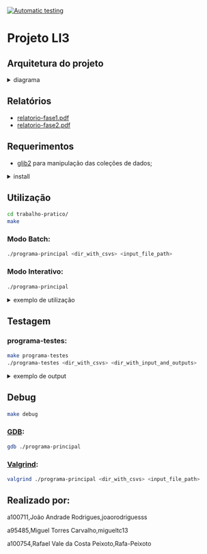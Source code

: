 [![Automatic testing](https://github.com/dium-li3/grupo-96/actions/workflows/auto_testing.yml/badge.svg)](https://github.com/dium-li3/grupo-96/actions/workflows/auto_testing.yml)

# Projeto LI3

<!--
<details>
<summary><b>TODO list</b></summary>

<br>


- [ ] Queries 
  - [ ] Q2, Q3
    - [ ] sort **active** users/drivers only
  - [x] Q7
    - [x] added driver_aval struct to driver.c (encapsulamento de dados)
    - [x] update insert_city (cities.c) function to add drivers by city
    - [x] sort drivers by avaliation for each city
    - [x] (queries.c) retrieve N drivers for a specific city
  - [x] Q8
  - [x] Q9

<br>

- [x] Data validation
  - [x] Dates
    - [x] birth_date (User + Driver)
    - [x] account_creation (User + Driver)
    - [x] date (Ride)
  - [x] car_class (Driver)
  - [x] account_status (User + Driver)
  - [x] distance (Ride)
  - [x] score_user
  - [x] score_driver
  - [x] tip
  - [x] Empty cells
    - [x] Driver: id, name, gender, license_plate, city;
    - [x] User: username, name, gender, pay_method;
    - [x] Ride: id, driver, user, city;

<br>

- [ ] Memory Optimization
  - [ ] Free all memory allocated
  - [x] Shrink data inside structs
    - [x] `char* account_status;` > `char account_status;`
    - [x] `char* car_class;` > `char car_class;`
  - [x] Free dates
  - [x] Valgrind and others

<br>

- [x] Relatório fase 2
- [x] Esquema para [Arquitetura do projeto](#arquitetura-do-projeto)

</details>
-->

## Arquitetura do projeto


<details>
<summary>diagrama</summary>

[![Diagrama](.github/img/diagram.png)](.github/img/diagram.svg)

</details>

## Relatórios

- [relatorio-fase1.pdf](trabalho-pratico/relatorio-fase1.pdf)
- [relatorio-fase2.pdf](trabalho-pratico/relatorio-fase2.pdf)

## Requerimentos

- [glib2](https://docs.gtk.org/glib/index.html) para manipulação das coleções de dados;

<details>
  <summary>install</summary>

  ```sh
  apt install gcc make libglib2.0-dev libgtk2.0-dev gdb valgrind -y
  ```

</details>

## Utilização

```sh
cd trabalho-pratico/
make
```

### Modo Batch:

```sh
./programa-principal <dir_with_csvs> <input_file_path> 
```

### Modo Interativo:

```sh
./programa-principal
```

<details>
  <summary>exemplo de utilização</summary>

```
Enter dataset path: dataset
Number of drivers parsed: 10000
Number of users parsed:  100000
Number of rides parsed: 1000000
$ 1 SaCruz110
Santiago Cruz;M;31;3.200;5;50.340
$ 3 2    
Anita-PetPinto38;Anita-Petra Pinto;240
REsteves70;Raquel Esteves;234
$ 4 Braga
10.062
$ (Ctrl + D) 
Exit with success
```

</details>

## Testagem

### programa-testes:

```sh
make programa-testes
./programa-testes <dir_with_csvs> <dir_with_input_and_outputs>
```

<details>
  <summary>exemplo de output</summary>

```
Teste de desempenho - Parsing dos dados
Number of drivers parsed: 10000
Number of users parsed:  100000
Number of rides parsed: 1000000
Parsing data time: 8.66s

Teste de desempenho - Avaliação de queries
Query 1 | 0.00000175s | "1 SaCruz110"
Query 2 | 0.00003250s | "2 50"
Query 3 | 0.00002250s | "3 50"
Query 4 | 0.00000300s | "4 Braga"
Query 5 | 0.02394250s | "5 01/01/2021 01/02/2021"
Query 6 | 0.06587550s | "6 Porto 01/01/2021 01/02/2021"
Query 7 | 0.00001600s | "7 50 Lisboa"
Query 8 | 0.00361250s | "8 M 12"
Query 9 | 0.01861500s | "9 01/01/2021 01/02/2021"

(...)

Teste funcional - Validação de queries
command1_output.txt:	Pass ✔
command2_output.txt:	Pass ✔
command3_output.txt:	Pass ✔
command4_output.txt:	Pass ✔
command5_output.txt:	Pass ✔
command6_output.txt:	Pass ✔
command7_output.txt:	Pass ✔
command8_output.txt:	Pass ✔
command9_output.txt:	Pass ✔
command10_output.txt:	Pass ✔
command11_output.txt:	Pass ✔
command12_output.txt:	Pass ✔
command13_output.txt:	Pass ✔
command14_output.txt:	Pass ✔
command15_output.txt:	Pass ✔
command16_output.txt:	Pass ✔
command17_output.txt:	Pass ✔
command18_output.txt:	Pass ✔
command19_output.txt:	Pass ✔

malloc_stats
Arena 0:
system bytes     =  550182912
in use bytes     =  550137440
Total (incl. mmap):
system bytes     = 1071362048
in use bytes     = 1071316576
max mmap regions =         30
max mmap bytes   =  588943360

malloc_stats after freeing memory
Arena 0:
system bytes     =  550182912
in use bytes     =  259894208
Total (incl. mmap):
system bytes     = 1021255680
in use bytes     =  730966976
max mmap regions =         30
max mmap bytes   =  588943360
```

</details>
  
## Debug

```sh
make debug
```

### [GDB](https://www.sourceware.org/gdb/):

```sh
gdb ./programa-principal
```

### [Valgrind](https://valgrind.org/):

```sh
valgrind ./programa-principal <dir_with_csvs> <input_file_path>
```

## Realizado por:

a100711,João Andrade Rodrigues,joaorodriguesss

a95485,Miguel Torres Carvalho,migueltc13

a100754,Rafael Vale da Costa Peixoto,Rafa-Peixoto
